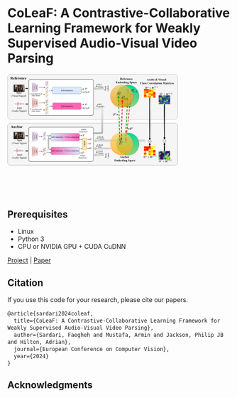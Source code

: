 
# CoLeaF: A Contrastive-Collaborative Learning Framework for Weakly Supervised Audio-Visual Video Parsing
<img src='imgs/CoLeaF.png' width=384>

<br><br><br>
## Prerequisites
- Linux 
- Python 3
- CPU or NVIDIA GPU + CUDA CuDNN

[Project](https://github.com/faeghehsardari/coleaf) |  [Paper](https://arxiv.org/pdf/2405.10690)

## Citation
If you use this code for your research, please cite our papers.
```
@article{sardari2024coleaf,
  title={CoLeaF: A Contrastive-Collaborative Learning Framework for Weakly Supervised Audio-Visual Video Parsing},
  author={Sardari, Faegheh and Mustafa, Armin and Jackson, Philip JB and Hilton, Adrian},
  journal={European Conference on Computer Vision},
  year={2024}
} 
```
## Acknowledgments
